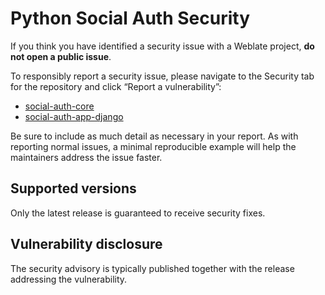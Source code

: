 # Python Social Auth Security

If you think you have identified a security issue with a Weblate project, **do
not open a public issue**.

To responsibly report a security issue, please navigate to the Security tab for
the repository and click “Report a vulnerability”:

- [social-auth-core](https://github.com/python-social-auth/social-core/security/advisories/new)
- [social-auth-app-django](https://github.com/python-social-auth/social-app-django/security/advisories/new)

Be sure to include as much detail as necessary in your report. As with
reporting normal issues, a minimal reproducible example will help the
maintainers address the issue faster.

## Supported versions

Only the latest release is guaranteed to receive security fixes.

## Vulnerability disclosure

The security advisory is typically published together with the release addressing the vulnerability.

